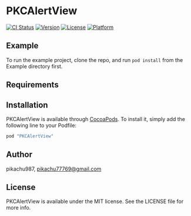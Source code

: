 # PKCAlertView

[![CI Status](http://img.shields.io/travis/pikachu987/PKCAlertView.svg?style=flat)](https://travis-ci.org/pikachu987/PKCAlertView)
[![Version](https://img.shields.io/cocoapods/v/PKCAlertView.svg?style=flat)](http://cocoapods.org/pods/PKCAlertView)
[![License](https://img.shields.io/cocoapods/l/PKCAlertView.svg?style=flat)](http://cocoapods.org/pods/PKCAlertView)
[![Platform](https://img.shields.io/cocoapods/p/PKCAlertView.svg?style=flat)](http://cocoapods.org/pods/PKCAlertView)

## Example

To run the example project, clone the repo, and run `pod install` from the Example directory first.

## Requirements

## Installation

PKCAlertView is available through [CocoaPods](http://cocoapods.org). To install
it, simply add the following line to your Podfile:

```ruby
pod "PKCAlertView"
```

## Author

pikachu987, pikachu77769@gmail.com

## License

PKCAlertView is available under the MIT license. See the LICENSE file for more info.
